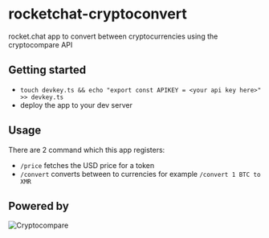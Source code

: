 # rocketchat-cryptoconvert
rocket.chat app to convert between cryptocurrencies using the cryptocompare API

## Getting started

+ `touch devkey.ts && echo "export const APIKEY = <your api key here>" >> devkey.ts`
+ deploy the app to your dev server

## Usage

There are 2 command which this app registers:

+ `/price` fetches the USD price for a token
+ `/convert` converts between to currencies for example `/convert 1 BTC to XMR`

## Powered by 
![Cryptocompare](https://www.cryptocompare.com/media/35264254/72_horizontal_fullcolour_darkblueflashgreen.png "Cryptocompare")
